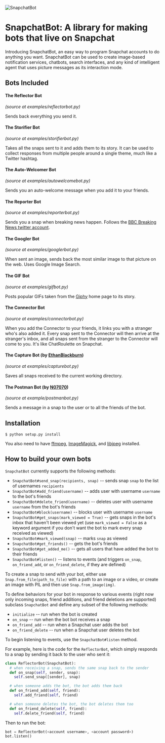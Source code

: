 ![SnapchatBot](http://i.imgur.com/s8XADUn.png?1)

# SnapchatBot: A library for making bots that live on Snapchat

Introducing SnapchatBot, an easy way to program Snapchat accounts to do anything you want.
SnapchatBot can be used to create image-based notification services, chatbots, search interfaces,
and any kind of intelligent agent that uses picture messages as its interaction mode.

## Bots Included

#### The Reflector Bot
*(source at examples/reflectorbot.py)*

Sends back everything you send it.

#### The Storifier Bot
*(source at examples/storifierbot.py)*

Takes all the snaps sent to it and adds them to its story. It can be used to collect responses
from multiple people around a single theme, much like a Twitter hashtag.

#### The Auto-Welcomer Bot
*(source at examples/autowelcomebot.py)*

Sends you an auto-welcome message when you add it to your friends.

#### The Reporter Bot
*(source at examples/reporterbot.py)*

Sends you a snap when breaking news happen. Follows the [BBC Breaking News twitter account](https://twitter.com/bbcbreaking).

#### The Googler Bot
*(source at examples/googlerbot.py)*

When sent an image, sends back the most similar image to that picture on the web. Uses Google Image Search.

#### The GIF Bot
*(source at examples/gifbot.py)*

Posts popular GIFs taken from the [Giphy](http://giphy.com) home page to its story.

#### The Connector Bot
*(source at examples/connectorbot.py)*

When you add the Connector to your friends, it links you with a stranger who's also added it. Every snap sent to the Connector will then arrive at the stranger's inbox, and all snaps sent from the stranger to the Connector will come to you. It's like ChatRoulette on Snapchat.

#### The Capture Bot (by [EthanBlackburn](https://github.com/EthanBlackburn))
*(source at examples/capturebot.py)*

Saves all snaps received to the current working directory.


#### The Postman Bot (by [N07070](https://github.com/N07070))
*(source at example/postmanbot.py)*

Sends a message in a snap to the user or to all the friends of the bot.

## Installation

    $ python setup.py install

You also need to have [ffmpeg](https://www.ffmpeg.org/), [ImageMagick](http://www.imagemagick.org/), and [libjpeg](http://libjpeg.sourceforge.net/) installed.

## How to build your own bots

`SnapchatBot` currently supports the following methods:

* `SnapchatBot#send_snap(recipients, snap)` -- sends snap `snap` to the list of usernames `recipients`
* `SnapchatBot#add_friend(username)` -- adds user with username `username` to the bot's friends
* `SnapchatBot#delete_friend(username)` -- deletes user with username `username` from the bot's friends
* `SnapchatBot#block(username)` -- blocks user with username `username`
* `SnapchatBot#get_snaps(mark_viewed = True)` -- gets snaps in the bot's inbox that haven't been viewed yet (use `mark_viewed = False` as a keyword argument if you don't want the bot to mark every snap received as viewed)
* `SnapchatBot#mark_viewed(snap)` -- marks `snap` as viewed
* `SnapchatBot#get_friends()` -- gets the bot's friends
* `SnapchatBot#get_added_me()` -- gets all users that have added the bot to their friends
* `SnapchatBot#listen()` -- listens to events (and triggers `on_snap`, `on_friend_add`, or `on_friend_delete`, if they are defined)

To create a snap to send with your bot, either use `Snap.from_file(path_to_file)` with a path
to an image or a video, or create an image with PIL and then use `Snap.from_image(img)`.

To define behaviors for your bot in response to various events (right now only
incoming snaps, friend additions, and friend deletions are supported) subclass `SnapchatBot`
and define any subset of the following methods:

* `initialize` -- run when the bot is created
* `on_snap` -- run when the bot bot receives a snap
* `on_friend_add` -- run when a Snapchat user adds the bot
* `on_friend_delete` -- run when a Snapchat user deletes the bot

To begin listening to events, use the `SnapchatBot#listen` method.

For example, here is the code for the `ReflectorBot`, which simply responds to a snap by sending it
back to the user who sent it:

```python
class ReflectorBot(SnapchatBot):
  # when receiving a snap, sends the same snap back to the sender
  def on_snap(self, sender, snap):
    self.send_snap([sender], snap)

  # when someone adds the bot, the bot adds them back
  def on_friend_add(self, friend):
    self.add_friend(self, friend)

  # when someone deletes the bot, the bot deletes them too
  def on_friend_delete(self, friend):
    self.delete_friend(self, friend)
```

Then to run the bot:

```python
bot = ReflectorBot(<account username>, <account password>)
bot.listen()
```
